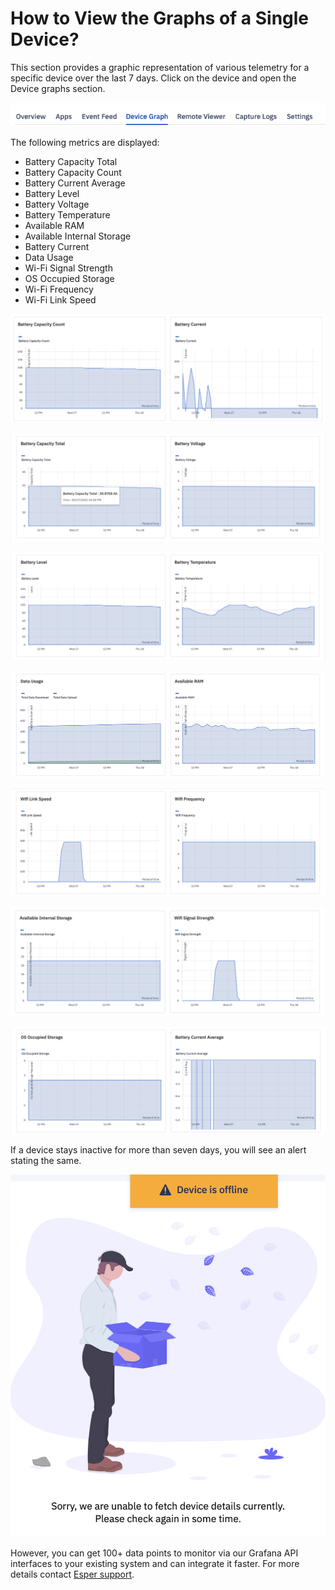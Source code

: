 # How to View the Graphs of a Single Device?

  

This section provides a graphic representation of various telemetry for a specific device over the last 7 days. Click on the device and open the Device graphs section.

  

![Device graphs](./images/devicegraphs/device-menu.png)

  

The following metrics are displayed:

-   Battery Capacity Total
-   Battery Capacity Count
-   Battery Current Average
-   Battery Level
-   Battery Voltage
-   Battery Temperature
-   Available RAM
-   Available Internal Storage
-   Battery Current
-   Data Usage
-   Wi-Fi Signal Strength
-   OS Occupied Storage
-   Wi-Fi Frequency
-   Wi-Fi Link Speed
    

  
  

![Device graphs](./images/devicegraphs/85_Groups_devices_details_screen_graphs_graph1.png)


  
  

![Device graphs](./images/devicegraphs/86_Groups_devices_details_screen_graphs_graph2.png)

  

![Device graphs](./images/devicegraphs/87_Groups_devices_details_screen_graphs_graph3.png)

  

![Device graphs](./images/devicegraphs/88_Groups_devices_details_screen_graphs_graph4.png)

  

![Device graphs](./images/devicegraphs/89_Groups_devices_details_screen_graphs_graph5.png)

  

![Device graphs](./images/devicegraphs/90_Groups_devices_details_screen_graphs_graph6.png)

  
  

![Device graphs](./images/devicegraphs/91_Groups_devices_details_screen_graphs_graph7.png)

  

If a device stays inactive for more than seven days, you will see an alert stating the same.

  

![Alert for inactive device](./images/devicegraphs/92_Groups_devices_details_screen_graphs_empty_state.png)

  

However, you can get 100+ data points to monitor via our Grafana API interfaces to your existing system and can integrate it faster. For more details contact [Esper support](mailto:support@esper.io).

  


